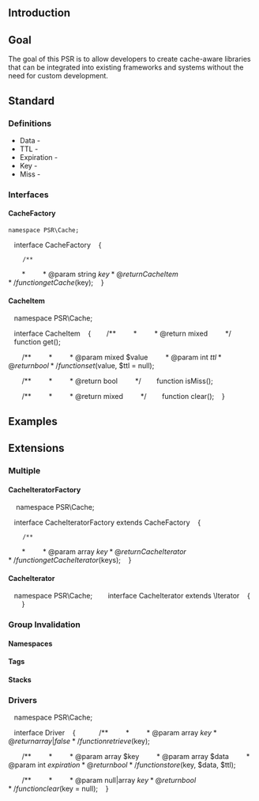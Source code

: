 ## Introduction


## Goal

The goal of this PSR is to allow developers to create cache-aware libraries that can be integrated into existing frameworks and systems without the need for custom development.



## Standard

### Definitions

* Data - 
* TTL - 
* Expiration - 
* Key - 
* Miss - 


### Interfaces

#### CacheFactory

    namespace PSR\Cache;

    interface CacheFactory 
    {

        /**
         *
         * @param string $key
         * @return CacheItem
         */
        function getCache($key);
    }


#### CacheItem

    namespace PSR\Cache;

    interface CacheItem 
    {
        /**
         *
         * @return mixed
         */        
        function get();

        /**
         *
         * @param mixed $value
         * @param int $ttl
         * @return bool
         */        
        function set($value, $ttl = null);

        /**
         *
         * @return bool
         */
        function isMiss();

        /**
         *
         * @return mixed
         */
        function clear();
    }
    

## Examples

## Extensions


### Multiple

#### CacheIteratorFactory    
    
    namespace PSR\Cache;

    interface CacheIteratorFactory extends CacheFactory 
    {

        /**
         *
         * @param array $key
         * @return CacheIterator
         */
        function getCacheIterator($keys);
    }    
        
#### CacheIterator

    namespace PSR\Cache;
    
    interface CacheIterator extends \Iterator
    {
    
    }


### Group Invalidation


#### Namespaces

#### Tags

#### Stacks


### Drivers

    namespace PSR\Cache;

    interface Driver
    {    
        /**
         *
         * @param array $key
         * @return array|false
         */        
        function retrieve($key);

        /**
         *
         * @param array $key
         * @param array $data
         * @param int $expiration
         * @return bool
         */        
        function store($key, $data, $ttl);

        /**
         *
         * @param null|array $key
         * @return bool
         */
        function clear($key = null);
    }